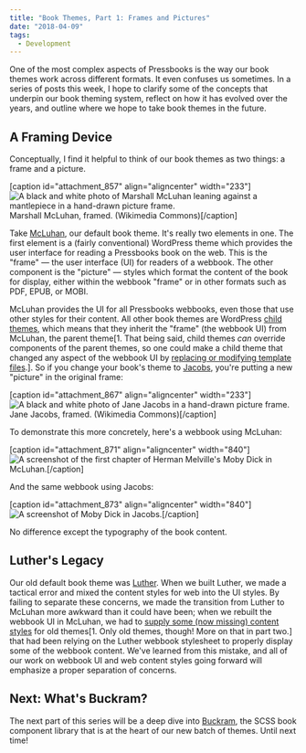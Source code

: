 ```yaml
---
title: "Book Themes, Part 1: Frames and Pictures"
date: "2018-04-09"
tags: 
  - Development
---
```


One of the most complex aspects of Pressbooks is the way our book themes work across different formats. It even confuses us sometimes. In a series of posts this week, I hope to clarify some of the concepts that underpin our book theming system, reflect on how it has evolved over the years, and outline where we hope to take book themes in the future.

## A Framing Device

Conceptually, I find it helpful to think of our book themes as two things: a frame and a picture.

[caption id="attachment_857" align="aligncenter" width="233"]![A black and white photo of Marshall McLuhan leaning against a mantlepiece in a hand-drawn picture frame.](/images/mcluhan-233x300.png) Marshall McLuhan, framed. (Wikimedia Commons)[/caption]

Take [McLuhan](https://github.com/pressbooks/pressbooks-book/), our default book theme. It's really two elements in one. The first element is a (fairly conventional) WordPress theme which provides the user interface for reading a Pressbooks book on the web. This is the "frame" — the user interface (UI) for readers of a webbook. The other component is the "picture" — styles which format the content of the book for display, either within the webbook "frame" or in other formats such as PDF, EPUB, or MOBI.

McLuhan provides the UI for all Pressbooks webbooks, even those that use other styles for their content. All other book themes are WordPress [child themes](https://codex.wordpress.org/Child_Themes), which means that they inherit the "frame" (the webbook UI) from McLuhan, the parent theme[1. That being said, child themes _can_ override components of the parent themes, so one could make a child theme that changed any aspect of the webbook UI by [replacing or modifying template files](https://codex.wordpress.org/Child_Themes#Template_Files).]. So if you change your book's theme to [Jacobs](https://github.com/pressbooks/pressbooks-jacobs/), you're putting a new "picture" in the original frame:

[caption id="attachment_867" align="aligncenter" width="233"]![A black and white photo of Jane Jacobs in a hand-drawn picture frame.](/images/jacobs-233x300.png) Jane Jacobs, framed. (Wikimedia Commons)[/caption]

To demonstrate this more concretely, here's a webbook using McLuhan:

[caption id="attachment_871" align="aligncenter" width="840"]![A screenshot of the first chapter of Herman Melville's ](/images/mcluhan-webbook-1024x524.png) Moby Dick in McLuhan.[/caption]

And the same webbook using Jacobs:

[caption id="attachment_873" align="aligncenter" width="840"]![A screenshot of ](/images/jacobs-webbook-1024x524.png) Moby Dick in Jacobs.[/caption]

No difference except the typography of the book content.

## Luther's Legacy

Our old default book theme was [Luther](https://github.com/pressbooks/pressbooks-luther/). When we built Luther, we made a tactical error and mixed the content styles for web into the UI styles. By failing to separate these concerns, we made the transition from Luther to McLuhan more awkward than it could have been; when we rebuilt the webbook UI in McLuhan, we had to [supply some (now missing) content styles](https://github.com/pressbooks/pressbooks-book/pull/163) for old themes[1. Only old themes, though! More on that in part two.] that had been relying on the Luther webbook stylesheet to properly display some of the webbook content. We've learned from this mistake, and all of our work on webbook UI and web content styles going forward will emphasize a proper separation of concerns.

## Next: What's Buckram?

The next part of this series will be a deep dive into [Buckram](https://github.com/pressbooks/buckram/), the SCSS book component library that is at the heart of our new batch of themes. Until next time!
